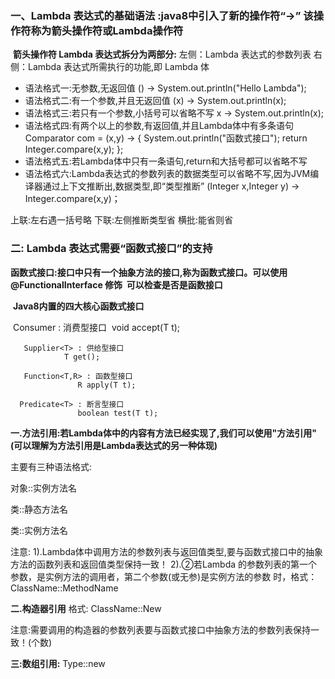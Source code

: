 ### 一、Lambda 表达式的基础语法 :java8中引入了新的操作符“->” 该操作符称为箭头操作符或Lambda操作符
​       **箭头操作符 Lambda 表达式拆分为两部分:**
 	  	左侧：Lambda 表达式的参数列表
 	  	右侧：Lambda 表达式所需执行的功能,即 Lambda 体



* 语法格式一:无参数,无返回值
        	 () -> System.out.println("Hello Lambda");
* 语法格式二:有一个参数,并且无返回值
       	  (x) -> System.out.println(x);
* 语法格式三:若只有一个参数,小括号可以省略不写
        	  x -> System.out.println(x);
* 语法格式四:有两个以上的参数,有返回值,并且Lambda体中有多条语句
          Comparator<Integer> com = (x,y) -> {
              System.out.println("函数式接口");
              return Integer.compare(x,y);
            };
* 语法格式五:若Lambda体中只有一条语句,return和大括号都可以省略不写
* 语法格式六:Lambda表达式的参数列表的数据类型可以省略不写,因为JVM编译器通过上下文推断出,数据类型,即“类型推断”
            (Integer x,Integer y) -> Integer.compare(x,y)；

上联:左右遇一括号略
下联:左侧推断类型省
横批:能省则省



### 二: Lambda 表达式需要“函数式接口”的支持

​         **函数式接口:接口中只有一个抽象方法的接口,称为函数式接口。可以使用@FunctionalInterface 修饰
​        			     可以检查是否是函数接口**


​	     **Java8内置的四大核心函数式接口**

​	    Consumer<T> : 消费型接口
​    	   		void accept(T t);

 	   Supplier<T> : 供给型接口
    		   	T get();	

 	   Function<T,R> : 函数型接口
    			   R apply(T t);

  	  Predicate<T> : 断言型接口
    			   boolean test(T t);

**一.方法引用:若Lambda体中的内容有方法已经实现了,我们可以使用"方法引用"
           (可以理解为方法引用是Lambda表达式的另一种体现)**

   主要有三种语法格式:

   对象::实例方法名

   类::静态方法名

   类::实例方法名

   注意:
       1).Lambda体中调用方法的参数列表与返回值类型,要与函数式接口中的抽象方法的函数列表和返回值类型保持一致！
       2).②若Lambda 的参数列表的第一个参数，是实例方法的调用者，第二个参数(或无参)是实例方法的参数  时，格式： ClassName::MethodName		   			



**二.构造器引用**
       格式:
       ClassName::New

   注意:需要调用的构造器的参数列表要与函数式接口中抽象方法的参数列表保持一致！(个数)

**三:数组引用:**
       Type::new
